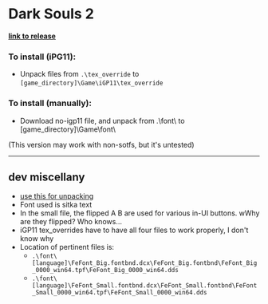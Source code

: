 # Dark Souls 2

**[link to release](https://github.com/ZeusOfTheCrows/nsx-button-prompts/releases/tag/dark-souls-ii)**

### To install (iPG11):

* Unpack files from `.\tex_override` to `[game_directory]\Game\iGP11\tex_override`

### To install (manually):

* Download no-igp11 file, and unpack from .\font\ to [game_directory]\Game\font\

(This version may work with non-sotfs, but it's untested)

---

## dev miscellany

* [use this for unpacking](https://github.com/horkrux/DeS-BNDBuild/releases)
* Font used is sitka text
* In the small file, the flipped A B are used for various in-UI buttons. wWhy are they flipped? Who knows…
* iGP11 tex_overrides have to have all four files to work properly, I don't know why
* Location of pertinent files is:
	* `.\font\[language]\FeFont_Big.fontbnd.dcx\FeFont_Big.fontbnd\FeFont_Big_0000_win64.tpf\FeFont_Big_0000_win64.dds`
	* `.\font\[language]\FeFont_Small.fontbnd.dcx\FeFont_Small.fontbnd\FeFont_Small_0000_win64.tpf\FeFont_Small_0000_win64.dds`